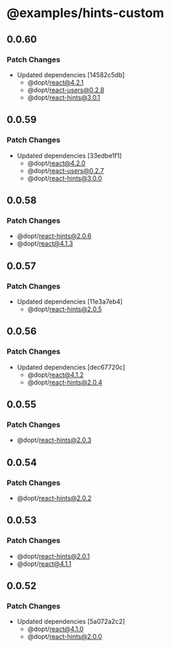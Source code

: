 # @examples/hints-custom

## 0.0.60

### Patch Changes

- Updated dependencies [14582c5db]
  - @dopt/react@4.2.1
  - @dopt/react-users@0.2.8
  - @dopt/react-hints@3.0.1

## 0.0.59

### Patch Changes

- Updated dependencies [33edbe1f1]
  - @dopt/react@4.2.0
  - @dopt/react-users@0.2.7
  - @dopt/react-hints@3.0.0

## 0.0.58

### Patch Changes

- @dopt/react-hints@2.0.6
- @dopt/react@4.1.3

## 0.0.57

### Patch Changes

- Updated dependencies [11e3a7eb4]
  - @dopt/react-hints@2.0.5

## 0.0.56

### Patch Changes

- Updated dependencies [dec67720c]
  - @dopt/react@4.1.2
  - @dopt/react-hints@2.0.4

## 0.0.55

### Patch Changes

- @dopt/react-hints@2.0.3

## 0.0.54

### Patch Changes

- @dopt/react-hints@2.0.2

## 0.0.53

### Patch Changes

- @dopt/react-hints@2.0.1
- @dopt/react@4.1.1

## 0.0.52

### Patch Changes

- Updated dependencies [5a072a2c2]
  - @dopt/react@4.1.0
  - @dopt/react-hints@2.0.0
